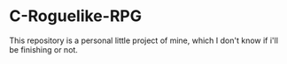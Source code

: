 # C-Roguelike-RPG
This repository is a personal little project of mine, which I don't know if i'll be finishing or not.
